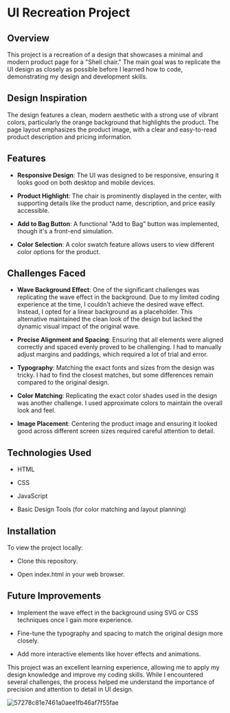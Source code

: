 # UI Recreation Project

## Overview

This project is a recreation of a design that showcases a minimal and modern product page for a "Shell chair." The main goal was to replicate the UI design as closely as possible before I learned how to code, demonstrating my design and development skills.


## Design Inspiration

The design features a clean, modern aesthetic with a strong use of vibrant colors, particularly the orange background that highlights the product. The page layout emphasizes the product image, with a clear and easy-to-read product description and pricing information.


## Features

- **Responsive Design**: The UI was designed to be responsive, ensuring it looks good on both desktop and mobile devices.

- **Product Highlight**: The chair is prominently displayed in the center, with supporting details like the product name, description, and price easily accessible.

- **Add to Bag Button**: A functional "Add to Bag" button was implemented, though it's a front-end simulation.
- **Color Selection**: A color swatch feature allows users to view different color options for the product.


## Challenges Faced

- **Wave Background Effect**: One of the significant challenges was replicating the wave effect in the background. Due to my limited coding experience at the time, I couldn't achieve the desired wave effect. Instead, I opted for a linear background as a placeholder. This alternative maintained the clean look of the design but lacked the dynamic visual impact of the original wave.

- **Precise Alignment and Spacing**: Ensuring that all elements were aligned correctly and spaced evenly proved to be challenging. I had to manually adjust margins and paddings, which required a lot of trial and error.

- **Typography**: Matching the exact fonts and sizes from the design was tricky. I had to find the closest matches, but some differences remain compared to the original design.

- **Color Matching**: Replicating the exact color shades used in the design was another challenge. I used approximate colors to maintain the overall look and feel.

- **Image Placement**: Centering the product image and ensuring it looked good across different screen sizes required careful attention to detail.


## Technologies Used

- HTML

- CSS

- JavaScript 

- Basic Design Tools (for color matching and layout planning)


## Installation

To view the project locally:

- Clone this repository.

- Open index.html in your web browser.

## Future Improvements

- Implement the wave effect in the background using SVG or CSS techniques once I gain more experience.

- Fine-tune the typography and spacing to match the original design more closely.

- Add more interactive elements like hover effects and animations.



This project was an excellent learning experience, allowing me to apply my design knowledge and improve my coding skills. While I encountered several challenges, the process helped me understand the importance of precision and attention to detail in UI design.


![57278c81e7461a0aee1fb46af7f55fae](https://github.com/user-attachments/assets/b32ed5c0-2737-4211-bcdc-ac876584bdf5)

